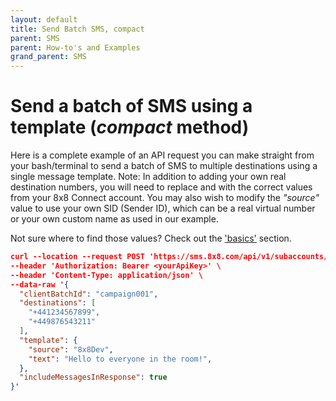 ```yaml
---
layout: default
title: Send Batch SMS, compact
parent: SMS
parent: How-to's and Examples
grand_parent: SMS
---
```


# Send a batch of SMS using a template (_compact_ method)

Here is a complete example of an API request you can make straight from your bash/terminal to send a batch of SMS to multiple destinations using a single message template.
Note: In addition to adding your own real destination numbers, you will need to replace _<yourSubAccountId>_ and _<yourApiToken>_ with the correct values from your 8x8 Connect account.
You may also wish to modify the _"source"_ value to use your own SID (Sender ID), which can be a real virtual number or your own custom name as used in our example.

Not sure where to find those values?  Check out the ['basics'](docs/basics/basics.md) section.

```json
curl --location --request POST 'https://sms.8x8.com/api/v1/subaccounts/<yourSubAccountId>/messages/batch' \
--header 'Authorization: Bearer <yourApiKey>' \
--header 'Content-Type: application/json' \
--data-raw '{
  "clientBatchId": "campaign001",
  "destinations": [
    "+441234567899",
    "+449876543211"
  ],
  "template": {
    "source": "8x8Dev",
    "text": "Hello to everyone in the room!",
  },
  "includeMessagesInResponse": true
}'

```
